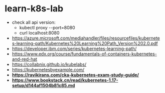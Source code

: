 # learn-k8s-lab

-   check all api version:
    -   kubectl proxy --port=8080
    -   curl localhost:8080
-   https://azure.microsoft.com/mediahandler/files/resourcefiles/kubernetes-learning-path/Kubernetes%20Learning%20Path_Version%202.0.pdf
-   https://developer.ibm.com/series/kubernetes-learning-path/
-   https://www.edx.org/course/fundamentals-of-containers-kubernetes-and-red-hat
-   https://collabnix.github.io/kubelabs/
-   https://kubernetesbyexample.com/
-   **https://ravikirans.com/cka-kubernetes-exam-study-guide/**
-   **https://www.bookstack.cn/read/kubernetes-1.17-setup/d144af1504b81c85.md**
